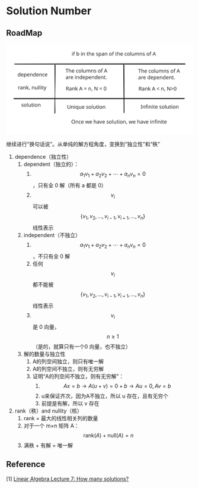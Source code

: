 # Solution Number

## RoadMap

<img src="../../../.gitbook/assets/la-sn.excalidraw.svg" alt="" class="gitbook-drawing">

继续进行“换句话说”。从单纯的解方程角度，变换到“独立性”和“秩”

1. dependence（独立性）
   1. dependent（独立的）：
      1. $$a_1v_1+a_2v_2+⋯+a_nv_n=0$$，只有全 0 解（所有 a 都是 0）
      2. $$v_i$$ 可以被 $$\{ v_1, v_2, \ldots, v_{i-1}, v_{i+1}, \ldots, v_n \}$$线性表示
   2. independent（不独立）
      1. $$a_1v_1+a_2v_2+⋯+a_nv_n=0$$，不只有全 0 解
      2. 任何 $$v_i$$ 都不能被 $$\{ v_1, v_2, \ldots, v_{i-1}, v_{i+1}, \ldots, v_n \}$$线性表示
      3. $$v_i$$ 是 0 向量，$$n≥1$$ （是的，就算只有一个0 向量，也不独立）
   3. 解的数量与独立性
      1. A的列空间独立，则只有唯一解
      2. A的列空间不独立，则有无穷解
      3. 证明“A的列空间不独立，则有无穷解”：
         1. $$Ax = b\to A(u+v)=0+b\to Au=0,Av=b$$
         2. u来保证齐次，因为A不独立，所以 u 存在，且有无穷个
         3. 前提是有解，所以 v 存在
2. rank（秩）and nullity（核）
   1. rank = 最大的线性相关列的数量
   2. 对于一个 m×n 矩阵 A：$$\text{rank}(A)+\text{null}(A)=n$$
   3. 满秩 + 有解 = 唯一解



## Reference

\[1] [Linear Algebra Lecture 7: How many solutions?](https://www.youtube.com/watch?v=34HlThINCsc\&list=PLJV\_el3uVTsNmr39gwbyV-0KjULUsN7fW\&index=7)

